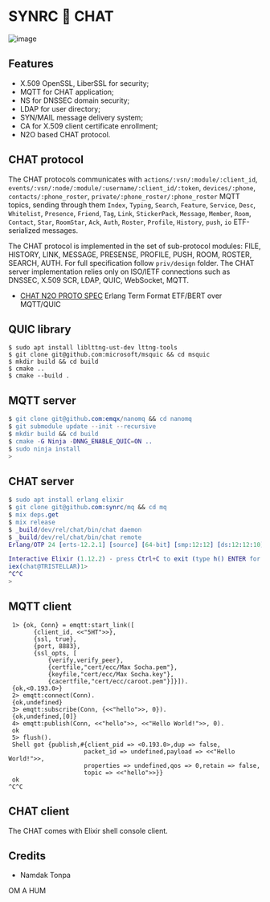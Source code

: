 SYNRC 💬 CHAT
=============

![image](https://github.com/erpuno/chat/assets/144776/b7e0b60b-4b61-4ff6-a8c9-e27f2e4c4e7c)

Features
--------

* X.509 OpenSSL, LiberSSL for security;
* MQTT for CHAT application;
* NS for DNSSEC domain security;
* LDAP for user directory;
* SYN/MAIL message delivery system;
* CA for X.509 client certificate enrollment;
* N2O based CHAT protocol.

CHAT protocol
-------------

The CHAT protocols communicates with `actions/:vsn/:module/:client_id`, `events/:vsn/:node/:module/:username/:client_id/:token`,
`devices/:phone`, `contacts/:phone_roster`, `private/:phone_roster/:phone_roster` MQTT topics, sending through them
`Index`, `Typing`, `Search`, `Feature`, `Service`, `Desc`, `Whitelist`, `Presence`,  `Friend`, `Tag`,  `Link`, `StickerPack`,
`Message`, `Member`, `Room`, `Contact`, `Star`, `RoomStar`, `Ack`, `Auth`, `Roster`, `Profile`, `History`, `push`, `io` ETF-serialized messages.

The CHAT protocol is implemented in the set of sub-protocol modules:
FILE, HISTORY, LINK, MESSAGE, PRESENSE, PROFILE, PUSH, ROOM, ROSTER, SEARCH, AUTH. For full specification follow `priv/design` folder.
The CHAT server implementation relies only on ISO/IETF connections such as DNSSEC, X.509 SCR, LDAP, QUIC, WebSocket, MQTT.

* [CHAT N2O PROTO SPEC](priv/proto) Erlang Term Format ETF/BERT over MQTT/QUIC

QUIC library
------------

```
$ sudo apt install liblttng-ust-dev lttng-tools
$ git clone git@github.com:microsoft/msquic && cd msquic
$ mkdir build && cd build
$ cmake ..
$ cmake --build .

```

MQTT server
-----------

```erlang
$ git clone git@github.com:emqx/nanomq && cd nanomq 
$ git submodule update --init --recursive
$ mkdir build && cd build
$ cmake -G Ninja -DNNG_ENABLE_QUIC=ON ..
$ sudo ninja install
>
```

CHAT server
-----------

```erlang
$ sudo apt install erlang elixir
$ git clone git@github.com:synrc/mq && cd mq
$ mix deps.get
$ mix release
$ _build/dev/rel/chat/bin/chat daemon
$ _build/dev/rel/chat/bin/chat remote
Erlang/OTP 24 [erts-12.2.1] [source] [64-bit] [smp:12:12] [ds:12:12:10] [async-threads:1] [jit]

Interactive Elixir (1.12.2) - press Ctrl+C to exit (type h() ENTER for help)
iex(chat@TRISTELLAR)1>
^C^C
>
```

MQTT client
-----------

```
 1> {ok, Conn} = emqtt:start_link([
       {client_id, <<"5HT">>},
       {ssl, true},
       {port, 8883},
       {ssl_opts, [
           {verify,verify_peer},
           {certfile,"cert/ecc/Max Socha.pem"},
           {keyfile,"cert/ecc/Max Socha.key"},
           {cacertfile,"cert/ecc/caroot.pem"}]}]).
 {ok,<0.193.0>}
 2> emqtt:connect(Conn).
 {ok,undefined}
 3> emqtt:subscribe(Conn, {<<"hello">>, 0}).
 {ok,undefined,[0]}
 4> emqtt:publish(Conn, <<"hello">>, <<"Hello World!">>, 0).
 ok
 5> flush().
 Shell got {publish,#{client_pid => <0.193.0>,dup => false,
                     packet_id => undefined,payload => <<"Hello World!">>,
                     properties => undefined,qos => 0,retain => false,
                     topic => <<"hello">>}}
 ok
^C^C
```

CHAT client
-----------

The CHAT comes with Elixir shell console client.

Credits
-------

* Namdak Tonpa

OM A HUM
